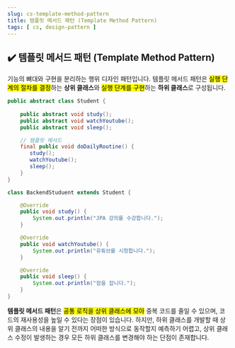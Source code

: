```yaml
---
slug: cs-template-method-pattern
title: 템플릿 메서드 패턴 (Template Method Pattern)
tags: [ cs, design-pattern ]
---
```


## ✔️ 템플릿 메서드 패턴 (Template Method Pattern)
기능의 뼈대와 구현을 분리하는 행위 디자인 패턴입니다. 템플릿 메서드 패턴은 <mark>실행 단계의 절차를 결정</mark>하는 **상위 클래스**와 <mark>실행 단계를 구현</mark>하는 **하위 클래스**로 구성됩니다.

```java
public abstract class Student {
  
    public abstract void study();
    public abstract void watchYoutube();
    public abstract void sleep();

    // 템플릿 메서드
    final public void doDailyRoutine() {
       study();
       watchYoutube();
       sleep();
    }
}

class BackendStuduent extends Student {

    @Override
    public void study() {
        System.out.println("JPA 강의를 수강합니다.");
    }

    @Override
    public void watchYoutube() {
        System.out.println("유튜브를 시청합니다.");   
    }

    @Override
    public void sleep() {
        System.out.println("잠을 잡니다.");   
    }
}
```
**템플릿 메서드 패턴**은 <mark>공통 로직을 상위 클래스에 모아</mark> 중복 코드를 줄일 수 있으며, 코드의 재사용성을 높일 수 있다는 장점이 있습니다. 하지만, 하위 클래스를 개발할 때 상위 클래스의 내용을 알기 전까지 어떠한 방식으로 동작할지 예측하기 어렵고, 상위 클래스 수정이 발생하는 경우 모든 하위 클래스를 변경해야 하는 단점이 존재합니다.